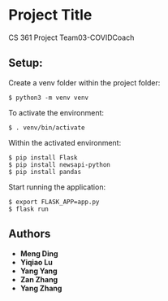 # Project Title

CS 361 Project Team03-COVIDCoach

## Setup:
Create a venv folder within the project folder:
```
$ python3 -m venv venv
```
To activate the environment:
```
$ . venv/bin/activate
```
Within the activated environment:
```
$ pip install Flask
$ pip install newsapi-python
$ pip install pandas
```
Start running the application:
```
$ export FLASK_APP=app.py
$ flask run
```
## Authors

* **Meng Ding** 
* **Yiqiao Lu** 
* **Yang Yang** 
* **Zan Zhang** 
* **Yang Zhang** 
